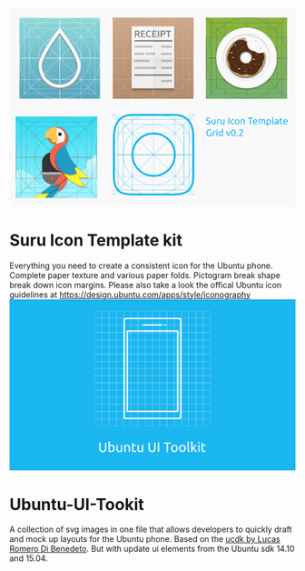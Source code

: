 ![suru Icon template logo](images/icontemp2.png)
# Suru Icon Template kit
Everything you need to create a consistent icon for the Ubuntu phone. Complete paper texture and various paper folds. Pictogram break shape break down icon margins. Please also take a look the offical Ubuntu icon guidelines at https://design.ubuntu.com/apps/style/iconography
![toolkit Logo](images/toolkiticon2.png)
# Ubuntu-UI-Tookit
A collection of svg images in one file that allows developers to quickly draft and mock up layouts for the Ubuntu phone. Based on the [ucdk by Lucas Romero Di Benedeto](https://github.com/lucasromerodb/ucdk). But with update ui elements from the Ubuntu sdk 14.10 and 15.04. 

